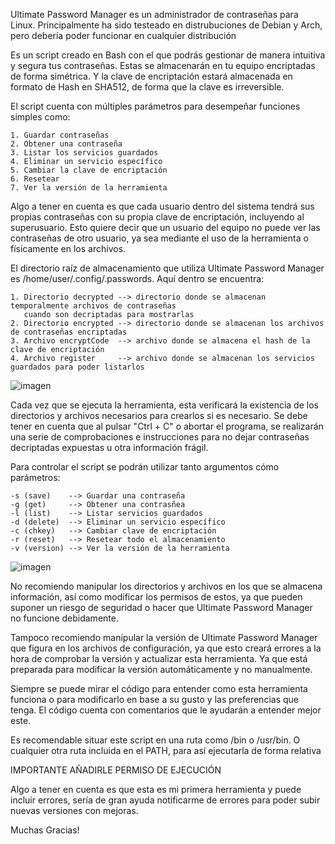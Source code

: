 Ultimate Password Manager es un administrador de contraseñas para Linux. 
Principalmente ha sido testeado en distrubuciones de Debian y Arch, pero debería poder funcionar en cualquier distribución

Es un script creado en Bash con el que podrás gestionar de manera intuitiva y segura tus contraseñas. Estas se almacenarán en tu equipo encriptadas de forma simétrica. Y la clave de encriptación estará almacenada en formato de Hash en SHA512, de forma que la
clave es irreversible.

El script cuenta con múltiples parámetros para desempeñar funciones simples como:

	1. Guardar contraseñas
 	2. Obtener una contraseña
	3. Listar los servicios guardados
 	4. Eliminar un servicio específico
	5. Cambiar la clave de encriptación
 	6. Resetear
  	7. Ver la versión de la herramienta

Algo a tener en cuenta es que cada usuario dentro del sistema tendrá sus propias contraseñas con su propia clave de encriptación, incluyendo al superusuario. Esto quiere decir que un usuario del equipo no puede ver las contraseñas de otro usuario, ya sea
mediante el uso de la herramienta o físicamente en los archivos.

El directorio raíz de almacenamiento que utiliza Ultimate Password Manager es /home/user/.config/.passwords. Aquí dentro se encuentra:

	1. Directorio decrypted --> directorio donde se almacenan temporalmente archivos de contraseñas 
 	   cuando son decriptadas para mostrarlas
 	2. Directorio encrypted --> directorio donde se almacenan los archivos de contraseñas encriptadas
	3. Archivo encryptCode  --> archivo donde se almacena el hash de la clave de encriptación
 	4. Archivo register     --> archivo donde se almacenan los servicios guardados para poder listarlos
![imagen](https://github.com/recuer0/Ultimate-PasswdM/assets/115647090/11b2cc3a-d058-4a1b-8059-5c0589612da1)

Cada vez que se ejecuta la herramienta, esta verificará la existencia de los directorios y archivos necesarios para crearlos si es necesario.
Se debe tener en cuenta que al pulsar "Ctrl + C" o abortar el programa, se realizarán una serie de comprobaciones e instrucciones para no dejar contraseñas decriptadas expuestas u otra información frágil.

Para controlar el script se podrán utilizar tanto argumentos cómo parámetros:

	-s (save)    --> Guardar una contraseña
 	-g (get)     --> Obtener una contrasñea
	-l (list)    --> Listar servicios guardados
	-d (delete)  --> Eliminar un servicio específico
 	-c (chkey)   --> Cambiar clave de encriptación
	-r (reset)   --> Resetear todo el almacenamiento
 	-v (version) --> Ver la versión de la herramienta
![imagen](https://github.com/recuer0/Ultimate-PasswdM/assets/115647090/5abcd83b-e65c-4f23-8b22-c7d5232a9333)


No recomiendo manipular los directorios y archivos en los que se almacena información, así como modificar los permisos de estos, ya que pueden suponer un riesgo de seguridad o hacer que Ultimate Password Manager no funcione debidamente.

Tampoco recomiendo manipular la versión de Ultimate Password Manager que figura en los archivos de configuración, ya que esto creará errores a la hora de comprobar la versión y actualizar esta herramienta. Ya que está preparada para modificar la
versión automáticamente y no manualmente.

Siempre se puede mirar el código para entender como esta herramienta funciona o para modificarlo en base a su gusto y las preferencias que tenga. El código cuenta con comentarios que le ayudarán a entender mejor este.

Es recomendable situar este script en una ruta como /bin o /usr/bin. O cualquier otra ruta incluida en el PATH, para así ejecutarla de forma relativa

IMPORTANTE AÑADIRLE PERMISO DE EJECUCIÓN

Algo a tener en cuenta es que esta es mi primera herramienta y puede incluir errores, sería de gran ayuda notificarme de errores para poder subir nuevas versiones con mejoras.

Muchas Gracias!

